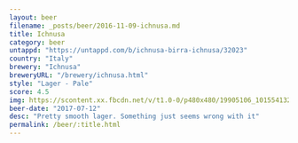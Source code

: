 ```yaml
---
layout: beer
filename: _posts/beer/2016-11-09-ichnusa.md
title: Ichnusa
category: beer
untappd: "https://untappd.com/b/ichnusa-birra-ichnusa/32023"
country: "Italy"
brewery: "Ichnusa"
breweryURL: "/brewery/ichnusa.html"
style: "Lager - Pale"
score: 4.5
img: https://scontent.xx.fbcdn.net/v/t1.0-0/p480x480/19905106_10155413261963745_4061511164555923283_n.jpg?_nc_cat=106&oh=2440602c317a12057fa8374f3abf52f6&oe=5C211142
beer-date: "2017-07-12"
desc: "Pretty smooth lager. Something just seems wrong with it"
permalink: /beer/:title.html
---
```

